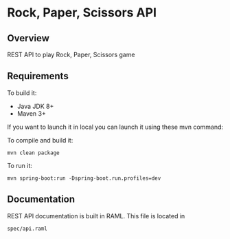 # Rock, Paper, Scissors API

## Overview
REST API to play Rock, Paper, Scissors game

## Requirements
To build it:

- Java JDK 8+
- Maven 3+

If you want to launch it in local you can launch it using these mvn command:

To compile and build it:

``` mvn clean package ```

To run it:
 
``` mvn spring-boot:run -Dspring-boot.run.profiles=dev ```

## Documentation
REST API documentation is built in RAML. This file is located in

```spec/api.raml```









